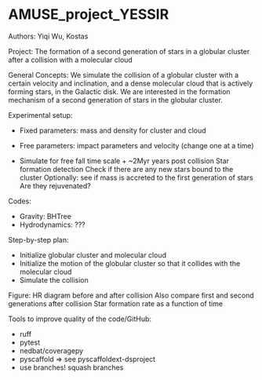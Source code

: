 # AMUSE_project_YESSIR

Authors: Yiqi Wu, Kostas 

Project: The formation of a second generation of stars in a globular cluster after a collision with a molecular cloud

General Concepts:
	We simulate the collision of a globular cluster with a certain velocity and inclination, and a dense molecular cloud that is actively forming stars, 
	in the Galactic disk. We are interested in the formation mechanism of a second generation of stars in the globular cluster. 

Experimental setup:

- Fixed parameters: mass and density for cluster and cloud

- Free parameters: impact parameters and velocity (change one at a time)

- Simulate for free fall time scale + ~2Myr years post collision
	Star formation detection
	Check if there are any new stars bound to the cluster 
	Optionally: see if mass is accreted to the first generation of stars
		Are they rejuvenated?

Codes:
- Gravity:
	BHTree
- Hydrodynamics: 
	???

Step-by-step plan:
- Initialize globular cluster and molecular cloud
- Initialize the motion of the globular cluster so that it collides with the molecular cloud 
- Simulate the collision 


Figure:
HR diagram before and after collision
Also compare first and second generations after collision
Star formation rate as a function of time

Tools to improve quality of the code/GitHub:
- ruff
- pytest
- nedbat/coveragepy
- pyscaffold => see pyscaffoldext-dsproject
- use branches! squash branches
